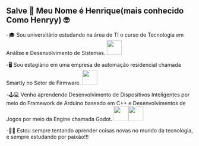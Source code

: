 ## Salve 👋 Meu Nome é Henrique(mais conhecido Como Henryy) 🤓

-🎓 Sou universitário estudando na área de TI o curso de Tecnologia em Análise e Desenvolvimento de Sistemas.
  <img loading="lazy" src="https://images.educamaisbrasil.com.br/content/superior/instituicao/logo/g/senac-pe.png" width="40" height="40"/>

-🖥️ Sou estagiário em uma empresa de automação residencial chamada Smartly no Setor de Firmware.
  <img loading="lazy" src="https://media.licdn.com/dms/image/v2/C4D1BAQE4Vdctd5BJ8w/company-background_10000/company-background_10000/0/1594827309592/smartly_fabricao_de_dispositivos_inteligentes_ltda_cover?e=2147483647&v=beta&t=HTdNbnKJDNfcV2t14ohm8jrbnXNqdtKDSW6OycescXw" width="40" height="40"/>

-🕹️💻 Venho aprendendo Desenvolvimento de Dispositivos Inteligentes por meio do Framework de Arduino baseado em C++ e Desenvolvimentos de Jogos por meio da Engine chamada Godot.
  <img loading="lazy" src="https://peteletrica.uff.br/wp-content/uploads/sites/509/2022/10/Arduino_Logo.svg_.png" width="40" height="40"/><img loading="lazy" src="https://upload.wikimedia.org/wikipedia/commons/thumb/6/6a/Godot_icon.svg/2048px-Godot_icon.svg.png" width="40" height="40"/>  

-✍🏻 Estou sempre tentando aprender coisas novas no mundo da tecnologia, e sempre estudando por paixão!!!
<!--
**otsuki1153/otsuki1153** is a ✨ _special_ ✨ repository because its `README.md` (this file) appears on your GitHub profile.

Here are some ideas to get you started:

- 🔭 I’m currently working on ...
- 🌱 I’m currently learning ...
- 👯 I’m looking to collaborate on ...
- 🤔 I’m looking for help with ...
- 💬 Ask me about ...
- 📫 How to reach me: ...
- 😄 Pronouns: ...
- ⚡ Fun fact: ...
-->
